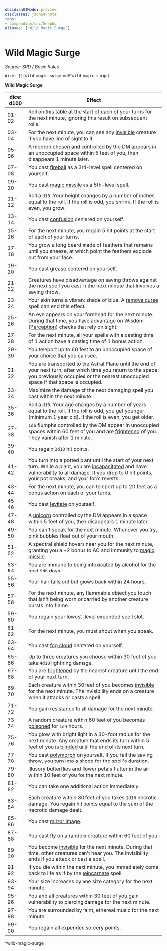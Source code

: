 ```yaml
---
obsidianUIMode: preview
cssclasses: json5e-note
tags:
- compendium/src/5e/phb
aliases: ["Wild Magic Surge"]
---
```

# Wild Magic Surge
*Source: SRD / Basic Rules* 

`dice: [](wild-magic-surge.md#^wild-magic-surge)`

**Wild Magic Surge**

| dice: d100 | Effect                                                                                                                                                                                                                                               |
| ---------- | ---------------------------------------------------------------------------------------------------------------------------------------------------------------------------------------------------------------------------------------------------- |
| 01-02      | Roll on this table at the start of each of your turns for the next minute, ignoring this result on subsequent rolls.                                                                                                                                 |
| 03-04      | For the next minute, you can see any [invisible](rules/conditions.md#invisible) creature if you have line of sight to it.                                                                                                                            |
| 05-06      | A modron chosen and controlled by the DM appears in an unoccupied space within 5 feet of you, then disappears 1 minute later.                                                                                                                        |
| 07-08      | You cast [fireball](compendium/spells/fireball.md) as a 3rd-level spell centered on yourself.                                                                                                                                                        |
| 09-10      | You cast [magic missile](compendium/spells/magic-missile.md) as a 5th-level spell.                                                                                                                                                                   |
| 11-12      | Roll a `d10`. Your height changes by a number of inches equal to the roll. If the roll is odd, you shrink. If the roll is even, you grow.                                                                                                            |
| 13-14      | You cast [confusion](compendium/spells/confusion.md) centered on yourself.                                                                                                                                                                           |
| 15-16      | For the next minute, you regain 5 hit points at the start of each of your turns.                                                                                                                                                                     |
| 17-18      | You grow a long beard made of feathers that remains until you sneeze, at which point the feathers explode out from your face.                                                                                                                        |
| 19-20      | You cast [grease](compendium/spells/grease.md) centered on yourself.                                                                                                                                                                                 |
| 21-22      | Creatures have disadvantage on saving throws against the next spell you cast in the next minute that involves a saving throw.                                                                                                                        |
| 23-24      | Your skin turns a vibrant shade of blue. A [remove curse](compendium/spells/remove-curse.md) spell can end this effect.                                                                                                                              |
| 25-26      | An eye appears on your forehead for the next minute. During that time, you have advantage on Wisdom ([Perception](rules/skills.md#Perception)) checks that rely on sight.                                                                            |
| 27-28      | For the next minute, all your spells with a casting time of 1 action have a casting time of 1 bonus action.                                                                                                                                          |
| 29-30      | You teleport up to 60 feet to an unoccupied space of your choice that you can see.                                                                                                                                                                   |
| 31-32      | You are transported to the Astral Plane until the end of your next turn, after which time you return to the space you previously occupied or the nearest unoccupied space if that space is occupied.                                                 |
| 33-34      | Maximize the damage of the next damaging spell you cast within the next minute.                                                                                                                                                                      |
| 35-36      | Roll a `d10`. Your age changes by a number of years equal to the roll. If the roll is odd, you get younger (minimum 1 year old). If the roll is even, you get older.                                                                                 |
| 37-38      | `1d6` flumphs controlled by the DM appear in unoccupied spaces within 60 feet of you and are [frightened](rules/conditions.md#frightened) of you. They vanish after 1 minute.                                                                        |
| 39-40      | You regain `2d10` hit points.                                                                                                                                                                                                                        |
| 41-42      | You turn into a potted plant until the start of your next turn. While a plant, you are [incapacitated](rules/conditions.md#incapacitated) and have vulnerability to all damage. If you drop to 0 hit points, your pot breaks, and your form reverts. |
| 43-44      | For the next minute, you can teleport up to 20 feet as a bonus action on each of your turns.                                                                                                                                                         |
| 45-46      | You cast [levitate](compendium/spells/levitate.md) on yourself.                                                                                                                                                                                      |
| 47-48      | A [unicorn](compendium/bestiary/celestial/unicorn.md) controlled by the DM appears in a space within 5 feet of you, then disappears 1 minute later.                                                                                                  |
| 49-50      | You can't speak for the next minute. Whenever you try, pink bubbles float out of your mouth.                                                                                                                                                         |
| 51-52      | A spectral shield hovers near you for the next minute, granting you a +2 bonus to AC and immunity to [magic missile](compendium/spells/magic-missile.md).                                                                                            |
| 53-54      | You are immune to being intoxicated by alcohol for the next `5d6` days.                                                                                                                                                                              |
| 55-56      | Your hair falls out but grows back within 24 hours.                                                                                                                                                                                                  |
| 57-58      | For the next minute, any flammable object you touch that isn't being worn or carried by another creature bursts into flame.                                                                                                                          |
| 59-60      | You regain your lowest-level expended spell slot.                                                                                                                                                                                                    |
| 61-62      | For the next minute, you must shout when you speak.                                                                                                                                                                                                  |
| 63-64      | You cast [fog cloud](compendium/spells/fog-cloud.md) centered on yourself.                                                                                                                                                                           |
| 65-66      | Up to three creatures you choose within 30 feet of you take `4d10` lightning damage.                                                                                                                                                                 |
| 67-68      | You are [frightened](rules/conditions.md#frightened) by the nearest creature until the end of your next turn.                                                                                                                                        |
| 69-70      | Each creature within 30 feet of you becomes [invisible](rules/conditions.md#invisible) for the next minute. The invisibility ends on a creature when it attacks or casts a spell.                                                                    |
| 71-72      | You gain resistance to all damage for the next minute.                                                                                                                                                                                               |
| 73-74      | A random creature within 60 feet of you becomes [poisoned](rules/conditions.md#poisoned) for `1d4` hours.                                                                                                                                            |
| 75-76      | You glow with bright light in a 30-foot radius for the next minute. Any creature that ends its turn within 5 feet of you is [blinded](rules/conditions.md#blinded) until the end of its next turn.                                                   |
| 77-78      | You cast [polymorph](compendium/spells/polymorph.md) on yourself. If you fail the saving throw, you turn into a sheep for the spell's duration.                                                                                                      |
| 79-80      | Illusory butterflies and flower petals flutter in the air within 10 feet of you for the next minute.                                                                                                                                                 |
| 81-82      | You can take one additional action immediately.                                                                                                                                                                                                      |
| 83-84      | Each creature within 30 feet of you takes `1d10` necrotic damage. You regain hit points equal to the sum of the necrotic damage dealt.                                                                                                               |
| 85-86      | You cast [mirror image](compendium/spells/mirror-image.md).                                                                                                                                                                                          |
| 87-88      | You cast [fly](compendium/spells/fly.md) on a random creature within 60 feet of you.                                                                                                                                                                 |
| 89-90      | You become [invisible](rules/conditions.md#invisible) for the next minute. During that time, other creatures can't hear you. The invisibility ends if you attack or cast a spell.                                                                    |
| 91-92      | If you die within the next minute, you immediately come back to life as if by the [reincarnate](compendium/spells/reincarnate.md) spell.                                                                                                             |
| 93-94      | Your size increases by one size category for the next minute.                                                                                                                                                                                        |
| 95-96      | You and all creatures within 30 feet of you gain vulnerability to piercing damage for the next minute.                                                                                                                                               |
| 97-98      | You are surrounded by faint, ethereal music for the next minute.                                                                                                                                                                                     |
| 99-00      | You regain all expended sorcery points.                                                                                                                                                                                                              |
^wild-magic-surge